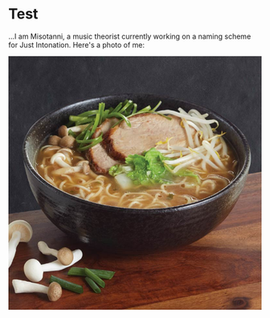 # Test

…I am Misotanni, a music theorist currently working on a naming scheme for Just Intonation. Here's a photo of me:

<img src="miso.jpg" alt="Me.">
